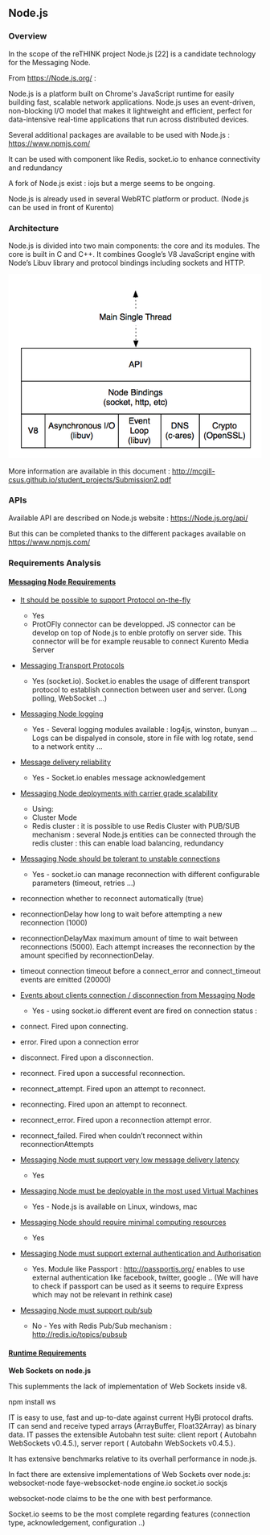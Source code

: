 Node.js
-------

### Overview

In the scope of the reTHINK project Node.js [22] is a candidate technology for the Messaging Node.

From https://Node.js.org/ :

Node.js is a platform built on Chrome's JavaScript runtime for easily building fast, scalable network applications. Node.js uses an event-driven, non-blocking I/O model that makes it lightweight and efficient, perfect for data-intensive real-time applications that run across distributed devices.

Several additional packages are available to be used with Node.js : https://www.npmjs.com/

It can be used with component like Redis, socket.io to enhance connectivity and redundancy

A fork of Node.js exist : iojs but a merge seems to be ongoing.

Node.js is already used in several WebRTC platform or product. (Node.js can be used in front of Kurento)

### Architecture

Node.js is divided into two main components: the core and its modules. The core is built in C and C++. It combines Google’s V8 JavaScript engine with Node’s Libuv library and protocol bindings including sockets and HTTP.

![Figure @sota-messaging-arch-node: Node.js Architecture](Archi-NodeJS.png)

More information are available in this document : http://mcgill-csus.github.io/student_projects/Submission2.pdf

### APIs

Available API are described on Node.js website : https://Node.js.org/api/

But this can be completed thanks to the different packages available on https://www.npmjs.com/

### Requirements Analysis

#### [Messaging Node Requirements](https://github.com/reTHINK-project/core-framework/labels/Messaging%20Node%20Requirement)

-	[It should be possible to support Protocol on-the-fly](https://github.com/reTHINK-project/core-framework/issues/21)

	-	Yes
	-	ProtOFly connector can be developped. JS connector can be develop on top of Node.js to enble protofly on server side. This connector will be for example reusable to connect Kurento Media Server

-	[Messaging Transport Protocols](https://github.com/reTHINK-project/core-framework/issues/20)

	-	Yes (socket.io). Socket.io enables the usage of different transport protocol to establish connection between user and server. (Long polling, WebSocket ...)

-	[Messaging Node logging](https://github.com/reTHINK-project/core-framework/issues/18)

	-	Yes - Several logging modules available : log4js, winston, bunyan ... Logs can be dispalyed in console, store in file with log rotate, send to a network entity ...

-	[Message delivery reliability](https://github.com/reTHINK-project/core-framework/issues/17)

	-	Yes - Socket.io enables message acknowledgement

-	[Messaging Node deployments with carrier grade scalability](https://github.com/reTHINK-project/core-framework/issues/16)

	-	Using:
	-	Cluster Mode
	-	Redis cluster : it is possible to use Redis Cluster with PUB/SUB mechanism : several Node.js entities can be connected through the redis cluster : this can enable load balancing, redundancy

-	[Messaging Node should be tolerant to unstable connections](https://github.com/reTHINK-project/core-framework/issues/15)

	-	Yes - socket.io can manage reconnection with different configurable parameters (timeout, retries ...)

-	reconnection whether to reconnect automatically (true)

-	reconnectionDelay how long to wait before attempting a new reconnection (1000)

-	reconnectionDelayMax maximum amount of time to wait between reconnections (5000). Each attempt increases the reconnection by the amount specified by reconnectionDelay.

-	timeout connection timeout before a connect_error and connect_timeout events are emitted (20000)

-	[Events about clients connection / disconnection from Messaging Node](https://github.com/reTHINK-project/core-framework/issues/14)

	-	Yes - using socket.io different event are fired on connection status :

-	connect. Fired upon connecting.

-	error. Fired upon a connection error

-	disconnect. Fired upon a disconnection.

-	reconnect. Fired upon a successful reconnection.

-	reconnect_attempt. Fired upon an attempt to reconnect.

-	reconnecting. Fired upon an attempt to reconnect.

-	reconnect_error. Fired upon a reconnection attempt error.

-	reconnect_failed. Fired when couldn’t reconnect within reconnectionAttempts

-	[Messaging Node must support very low message delivery latency](https://github.com/reTHINK-project/core-framework/issues/13)

	-	Yes

-	[Messaging Node must be deployable in the most used Virtual Machines](https://github.com/reTHINK-project/core-framework/issues/12)

	-	Yes - Node.js is available on Linux, windows, mac

-	[Messaging Node should require minimal computing resources](https://github.com/reTHINK-project/core-framework/issues/11)

	-	Yes

-	[Messaging Node must support external authentication and Authorisation](https://github.com/reTHINK-project/core-framework/issues/10)

	-	Yes. Module like Passport : http://passportjs.org/ enables to use external authentication like facebook, twitter, google .. (We will have to check if passport can be used as it seems to require Express which may not be relevant in rethink case)

-	[Messaging Node must support pub/sub](https://github.com/reTHINK-project/core-framework/issues/9)

	-	No - Yes with Redis Pub/Sub mechanism : http://redis.io/topics/pubsub

#### [Runtime Requirements](https://github.com/reTHINK-project/core-framework/labels/Runtime%20Requirement)

**Web Sockets on node.js**

This suplemments the lack of implementation of Web Sockets inside v8.

npm install ws

IT is easy to use, fast and up-to-date against current HyBi protocol drafts. IT can send and receive typed arrays (ArrayBuffer, Float32Array) as binary data. IT passes the extensible Autobahn test suite: client report ( Autobahn WebSockets v0.4.5.), server report ( Autobahn WebSockets v0.4.5.).

It has extensive benchmarks relative to its overhall performance in node.js.

In fact there are extensive implementations of Web Sockets over node.js: websocket-node faye-websocket-node engine.io socket.io sockjs

websocket-node claims to be the one with best performance.

Socket.io seems to be the most complete regarding features (connection type, acknowledgement, configuration ..)
